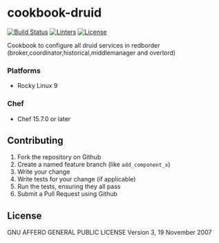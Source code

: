 # cookbook-druid
[![Build Status][build-shield]][build-url]
[![Linters][linters-shield]][linters-url]
[![License][license-shield]][license-url]

<!-- Badges -->
[build-shield]: https://github.com/redBorder/cookbook-druid/actions/workflows/rpm.yml/badge.svg?branch=master
[build-url]: https://github.com/redBorder/cookbook-druid/actions/workflows/rpm.yml?query=branch%3Amaster
[linters-shield]: https://github.com/redBorder/cookbook-druid/actions/workflows/lint.yml/badge.svg?event=push
[linters-url]: https://github.com/redBorder/cookbook-druid/actions/workflows/lint.yml
[license-shield]: https://img.shields.io/badge/license-AGPLv3-blue.svg
[license-url]: https://github.com/cookbook-druid/blob/HEAD/LICENSE

Cookbook to configure all druid services in redborder (broker,coordinator,historical,middlemanager and overlord)

### Platforms

- Rocky Linux 9

### Chef

- Chef 15.7.0 or later

## Contributing

1. Fork the repository on Github
2. Create a named feature branch (like `add_component_x`)
3. Write your change
4. Write tests for your change (if applicable)
5. Run the tests, ensuring they all pass
6. Submit a Pull Request using Github

## License

GNU AFFERO GENERAL PUBLIC LICENSE Version 3, 19 November 2007
